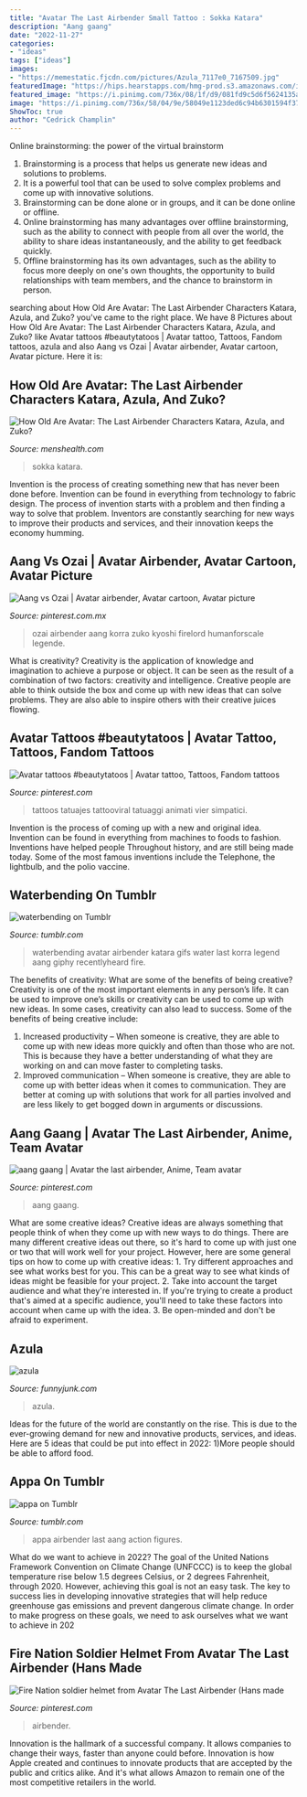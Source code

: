 ```yaml
---
title: "Avatar The Last Airbender Small Tattoo : Sokka Katara"
description: "Aang gaang"
date: "2022-11-27"
categories:
- "ideas"
tags: ["ideas"]
images:
- "https://memestatic.fjcdn.com/pictures/Azula_7117e0_7167509.jpg"
featuredImage: "https://hips.hearstapps.com/hmg-prod.s3.amazonaws.com/images/mv5bntc2yte0nwqtmda5zi00nwm4ltg4otatmzvlnzfkownlode5xkeyxkfqcgdeqxvymjgyoti4mgatat-v1-1589918106.jpg?crop=0.7627118644067796xw:1xh;center,top&amp;resize=480:*"
featured_image: "https://i.pinimg.com/736x/08/1f/d9/081fd9c5d6f5624135afd98cdd9b983b--nerdy-aang.jpg"
image: "https://i.pinimg.com/736x/58/04/9e/58049e1123ded6c94b6301594f373b9a.jpg"
ShowToc: true
author: "Cedrick Champlin"
---
```



Online brainstorming: the power of the virtual brainstorm
1. Brainstorming is a process that helps us generate new ideas and solutions to problems.
2. It is a powerful tool that can be used to solve complex problems and come up with innovative solutions.
3. Brainstorming can be done alone or in groups, and it can be done online or offline.
4. Online brainstorming has many advantages over offline brainstorming, such as the ability to connect with people from all over the world, the ability to share ideas instantaneously, and the ability to get feedback quickly.
5. Offline brainstorming has its own advantages, such as the ability to focus more deeply on one's own thoughts, the opportunity to build relationships with team members, and the chance to brainstorm in person.

	

		
searching about How Old Are Avatar: The Last Airbender Characters Katara, Azula, and Zuko? you've came to the right place. We have 8 Pictures about How Old Are Avatar: The Last Airbender Characters Katara, Azula, and Zuko? like Avatar tattoos #beautytatoos | Avatar tattoo, Tattoos, Fandom tattoos, azula and also Aang vs Ozai | Avatar airbender, Avatar cartoon, Avatar picture. Here it is:
		
    
## How Old Are Avatar: The Last Airbender Characters Katara, Azula, And Zuko?

<img loading=lazy src="https://hips.hearstapps.com/hmg-prod.s3.amazonaws.com/images/mv5bntc2yte0nwqtmda5zi00nwm4ltg4otatmzvlnzfkownlode5xkeyxkfqcgdeqxvymjgyoti4mgatat-v1-1589918106.jpg?crop=0.7627118644067796xw:1xh;center,top&amp;resize=480:*" onerror="this.onerror=null;this.src='https://tse2.mm.bing.net/th?id=OIP.KrcGfmL_OfXq1Sd4rRog3wHaHa&amp;pid=15.1';" alt="How Old Are Avatar: The Last Airbender Characters Katara, Azula, and Zuko?">

_Source: menshealth.com_

>sokka katara. 

	

Invention is the process of creating something new that has never been done before. Invention can be found in everything from technology to fabric design. The process of invention starts with a problem and then finding a way to solve that problem. Inventors are constantly searching for new ways to improve their products and services, and their innovation keeps the economy humming.

    
## Aang Vs Ozai | Avatar Airbender, Avatar Cartoon, Avatar Picture

<img loading=lazy src="https://i.pinimg.com/736x/c9/9c/b0/c99cb06ba6a827ec74f19c85f3917ec0.jpg" onerror="this.onerror=null;this.src='https://tse4.mm.bing.net/th?id=OIP.bBpTVr4Sdf048TCBZ59X-AHaLc&amp;pid=15.1';" alt="Aang vs Ozai | Avatar airbender, Avatar cartoon, Avatar picture">

_Source: pinterest.com.mx_

>ozai airbender aang korra zuko kyoshi firelord humanforscale legende. 

	

What is creativity?
Creativity is the application of knowledge and imagination to achieve a purpose or object. It can be seen as the result of a combination of two factors: creativity and intelligence. Creative people are able to think outside the box and come up with new ideas that can solve problems. They are also able to inspire others with their creative juices flowing.

    
## Avatar Tattoos #beautytatoos | Avatar Tattoo, Tattoos, Fandom Tattoos

<img loading=lazy src="https://i.pinimg.com/736x/58/04/9e/58049e1123ded6c94b6301594f373b9a.jpg" onerror="this.onerror=null;this.src='https://tse1.mm.bing.net/th?id=OIP.fC91JAtWPJftux7T2Jv8HQHaJ4&amp;pid=15.1';" alt="Avatar tattoos #beautytatoos | Avatar tattoo, Tattoos, Fandom tattoos">

_Source: pinterest.com_

>tattoos tatuajes tattooviral tatuaggi animati vier simpatici. 

	

Invention is the process of coming up with a new and original idea. Invention can be found in everything from machines to foods to fashion. Inventions have helped people Throughout history, and are still being made today. Some of the most famous inventions include the Telephone, the lightbulb, and the polio vaccine.

    
## Waterbending On Tumblr

<img loading=lazy src="https://78.media.tumblr.com/15a2f9193186f2d0fa0f59cb993f8473/tumblr_nlwqi5Obyx1qihroqo1_500.gif" onerror="this.onerror=null;this.src='https://tse1.mm.bing.net/th?id=OIP.7qCzHQidtRtXpA1x15nCtgHaEi&amp;pid=15.1';" alt="waterbending on Tumblr">

_Source: tumblr.com_

>waterbending avatar airbender katara gifs water last korra legend aang giphy recentlyheard fire. 

	

The benefits of creativity: What are some of the benefits of being creative?
Creativity is one of the most important elements in any person’s life. It can be used to improve one’s skills or creativity can be used to come up with new ideas. In some cases, creativity can also lead to success. Some of the benefits of being creative include: 
1. Increased productivity – When someone is creative, they are able to come up with new ideas more quickly and often than those who are not. This is because they have a better understanding of what they are working on and can move faster to completing tasks. 
2. Improved communication – When someone is creative, they are able to come up with better ideas when it comes to communication. They are better at coming up with solutions that work for all parties involved and are less likely to get bogged down in arguments or discussions. 

    
## Aang Gaang | Avatar The Last Airbender, Anime, Team Avatar

<img loading=lazy src="https://i.pinimg.com/736x/08/1f/d9/081fd9c5d6f5624135afd98cdd9b983b--nerdy-aang.jpg" onerror="this.onerror=null;this.src='https://tse1.mm.bing.net/th?id=OIP.SZUAaUtis4qQJaiMvCerGwHaEK&amp;pid=15.1';" alt="aang gaang | Avatar the last airbender, Anime, Team avatar">

_Source: pinterest.com_

>aang gaang. 

	

What are some creative ideas?
Creative ideas are always something that people think of when they come up with new ways to do things. There are many different creative ideas out there, so it's hard to come up with just one or two that will work well for your project. However, here are some general tips on how to come up with creative ideas: 1. Try different approaches and see what works best for you. This can be a great way to see what kinds of ideas might be feasible for your project. 2. Take into account the target audience and what they're interested in. If you're trying to create a product that's aimed at a specific audience, you'll need to take these factors into account when came up with the idea. 3. Be open-minded and don't be afraid to experiment.

    
## Azula

<img loading=lazy src="https://memestatic.fjcdn.com/pictures/Azula_7117e0_7167509.jpg" onerror="this.onerror=null;this.src='https://tse2.mm.bing.net/th?id=OIP.cRfgih--b5W9yjN0XQgc5AHaLH&amp;pid=15.1';" alt="azula">

_Source: funnyjunk.com_

>azula. 

	

Ideas for the future of the world are constantly on the rise. This is due to the ever-growing demand for new and innovative products, services, and ideas. Here are 5 ideas that could be put into effect in 2022: 1)More people should be able to afford food. 

    
## Appa On Tumblr

<img loading=lazy src="https://78.media.tumblr.com/427869f25d0f606be44480cc3cd30469/tumblr_nr6y96agzo1sayyazo1_500.jpg" onerror="this.onerror=null;this.src='https://tse4.mm.bing.net/th?id=OIP.yb79J0gCtkjFl4W9Ixc6nQHaKI&amp;pid=15.1';" alt="appa on Tumblr">

_Source: tumblr.com_

>appa airbender last aang action figures. 

	

What do we want to achieve in 2022?
The goal of the United Nations Framework Convention on Climate Change (UNFCCC) is to keep the global temperature rise below 1.5 degrees Celsius, or 2 degrees Fahrenheit, through 2020. However, achieving this goal is not an easy task. The key to success lies in developing innovative strategies that will help reduce greenhouse gas emissions and prevent dangerous climate change. In order to make progress on these goals, we need to ask ourselves what we want to achieve in 202
    
## Fire Nation Soldier Helmet From Avatar The Last Airbender (Hans Made

<img loading=lazy src="https://i.pinimg.com/originals/25/81/88/258188aa68081a1b64d4f1a9f499597a.jpg" onerror="this.onerror=null;this.src='https://tse2.mm.bing.net/th?id=OIP.-7ynvL_y3d7NLWi-Gj9NcwHaJ4&amp;pid=15.1';" alt="Fire Nation soldier helmet from Avatar The Last Airbender (Hans made">

_Source: pinterest.com_

>airbender. 

	

Innovation is the hallmark of a successful company. It allows companies to change their ways, faster than anyone could before. Innovation is how Apple created and continues to innovate products that are accepted by the public and critics alike. And it's what allows Amazon to remain one of the most competitive retailers in the world.

